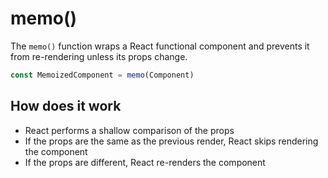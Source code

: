 # memo() 
The `memo()` function wraps a React functional component and prevents it from re-rendering unless its props change.
```js
const MemoizedComponent = memo(Component)
```
## How does it work
- React performs a shallow comparison of the props
- If the props are the same as the previous render, React skips rendering the component
- If the props are different, React re-renders the component
